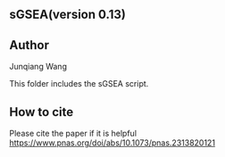 ## sGSEA(version 0.13)

## Author 
Junqiang Wang

This folder includes the sGSEA script.

## How to cite
Please cite the paper if it is helpful
https://www.pnas.org/doi/abs/10.1073/pnas.2313820121
